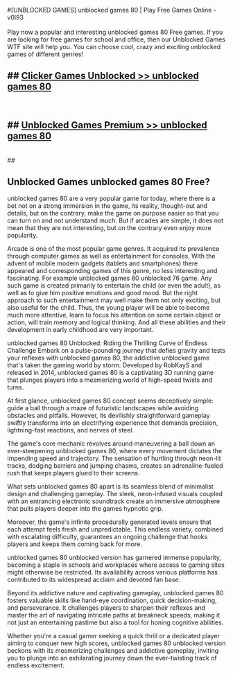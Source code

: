 #[UNBLOCKED GAMES] unblocked games 80 | Play Free Games Online - v0l93 <br>
<br>
Play now a popular and interesting unblocked games 80 Free games. If you are looking for free games for school and office, then our Unblocked Games WTF site will help you. You can choose cool, crazy and exciting unblocked games of different genres!


## ##  [Clicker Games Unblocked >> unblocked games 80](http://freeplayer.one?title=unblocked_games_80&ref=22)
  <br>

##  ## [Unblocked Games Premium >> unblocked games 80](http://freeplayer.one?title=unblocked_games_80&ref=22)
  <br>
  ##



## Unblocked Games unblocked games 80 Free?

unblocked games 80 are a very popular game for today, where there is a bet not on a strong immersion in the game, its reality, thought-out and details, but on the contrary, make the game on purpose easier so that you can turn on and not understand much. But if arcades are simple, it does not mean that they are not interesting, but on the contrary even enjoy more popularity.

Arcade is one of the most popular game genres. It acquired its prevalence through computer games as well as entertainment for consoles. With the advent of mobile modern gadgets (tablets and smartphones) there appeared and corresponding games of this genre, no less interesting and fascinating. For example unblocked games 80 unblocked 76 game. Any such game is created primarily to entertain the child (or even the adult), as well as to give him positive emotions and good mood. But the right approach to such entertainment may well make them not only exciting, but also useful for the child. Thus, the young player will be able to become much more attentive, learn to focus his attention on some certain object or action, will train memory and logical thinking. And all these abilities and their development in early childhood are very important.

unblocked games 80 Unblocked: Riding the Thrilling Curve of Endless Challenge
Embark on a pulse-pounding journey that defies gravity and tests your reflexes with unblocked games 80, the addictive unblocked game that's taken the gaming world by storm. Developed by RobKayS and released in 2014, unblocked games 80 is a captivating 3D running game that plunges players into a mesmerizing world of high-speed twists and turns.

At first glance, unblocked games 80 concept seems deceptively simple: guide a ball through a maze of futuristic landscapes while avoiding obstacles and pitfalls. However, its devilishly straightforward gameplay swiftly transforms into an electrifying experience that demands precision, lightning-fast reactions, and nerves of steel.

The game's core mechanic revolves around maneuvering a ball down an ever-steepening unblocked games 80, where every movement dictates the impending speed and trajectory. The sensation of hurtling through neon-lit tracks, dodging barriers and jumping chasms, creates an adrenaline-fueled rush that keeps players glued to their screens.

What sets unblocked games 80 apart is its seamless blend of minimalist design and challenging gameplay. The sleek, neon-infused visuals coupled with an entrancing electronic soundtrack create an immersive atmosphere that pulls players deeper into the games hypnotic grip.

Moreover, the game's infinite procedurally generated levels ensure that each attempt feels fresh and unpredictable. This endless variety, combined with escalating difficulty, guarantees an ongoing challenge that hooks players and keeps them coming back for more.

unblocked games 80 unblocked version has garnered immense popularity, becoming a staple in schools and workplaces where access to gaming sites might otherwise be restricted. Its availability across various platforms has contributed to its widespread acclaim and devoted fan base.

Beyond its addictive nature and captivating gameplay, unblocked games 80 fosters valuable skills like hand-eye coordination, quick decision-making, and perseverance. It challenges players to sharpen their reflexes and master the art of navigating intricate paths at breakneck speeds, making it not just an entertaining pastime but also a tool for honing cognitive abilities.

Whether you're a casual gamer seeking a quick thrill or a dedicated player aiming to conquer new high scores, unblocked games 80 unblocked version beckons with its mesmerizing challenges and addictive gameplay, inviting you to plunge into an exhilarating journey down the ever-twisting track of endless excitement.